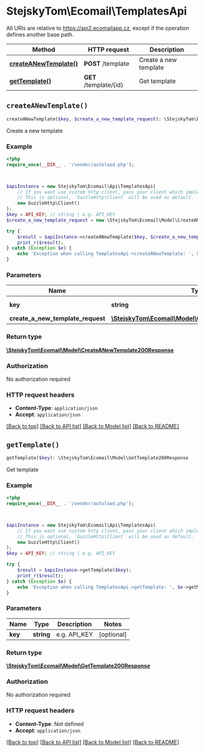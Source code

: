 # StejskyTom\Ecomail\TemplatesApi

All URIs are relative to https://api2.ecomailapp.cz, except if the operation defines another base path.

| Method | HTTP request | Description |
| ------------- | ------------- | ------------- |
| [**createANewTemplate()**](TemplatesApi.md#createANewTemplate) | **POST** /template | Create a new template |
| [**getTemplate()**](TemplatesApi.md#getTemplate) | **GET** /template/{id} | Get template |


## `createANewTemplate()`

```php
createANewTemplate($key, $create_a_new_template_request): \StejskyTom\Ecomail\Model\CreateANewTemplate200Response
```

Create a new template



### Example

```php
<?php
require_once(__DIR__ . '/vendor/autoload.php');



$apiInstance = new StejskyTom\Ecomail\Api\TemplatesApi(
    // If you want use custom http client, pass your client which implements `GuzzleHttp\ClientInterface`.
    // This is optional, `GuzzleHttp\Client` will be used as default.
    new GuzzleHttp\Client()
);
$key = API_KEY; // string | e.g. API_KEY
$create_a_new_template_request = new \StejskyTom\Ecomail\Model\CreateANewTemplateRequest(); // \StejskyTom\Ecomail\Model\CreateANewTemplateRequest

try {
    $result = $apiInstance->createANewTemplate($key, $create_a_new_template_request);
    print_r($result);
} catch (Exception $e) {
    echo 'Exception when calling TemplatesApi->createANewTemplate: ', $e->getMessage(), PHP_EOL;
}
```

### Parameters

| Name | Type | Description  | Notes |
| ------------- | ------------- | ------------- | ------------- |
| **key** | **string**| e.g. API_KEY | [optional] |
| **create_a_new_template_request** | [**\StejskyTom\Ecomail\Model\CreateANewTemplateRequest**](../Model/CreateANewTemplateRequest.md)|  | [optional] |

### Return type

[**\StejskyTom\Ecomail\Model\CreateANewTemplate200Response**](../Model/CreateANewTemplate200Response.md)

### Authorization

No authorization required

### HTTP request headers

- **Content-Type**: `application/json`
- **Accept**: `application/json`

[[Back to top]](#) [[Back to API list]](../../README.md#endpoints)
[[Back to Model list]](../../README.md#models)
[[Back to README]](../../README.md)

## `getTemplate()`

```php
getTemplate($key): \StejskyTom\Ecomail\Model\GetTemplate200Response
```

Get template



### Example

```php
<?php
require_once(__DIR__ . '/vendor/autoload.php');



$apiInstance = new StejskyTom\Ecomail\Api\TemplatesApi(
    // If you want use custom http client, pass your client which implements `GuzzleHttp\ClientInterface`.
    // This is optional, `GuzzleHttp\Client` will be used as default.
    new GuzzleHttp\Client()
);
$key = API_KEY; // string | e.g. API_KEY

try {
    $result = $apiInstance->getTemplate($key);
    print_r($result);
} catch (Exception $e) {
    echo 'Exception when calling TemplatesApi->getTemplate: ', $e->getMessage(), PHP_EOL;
}
```

### Parameters

| Name | Type | Description  | Notes |
| ------------- | ------------- | ------------- | ------------- |
| **key** | **string**| e.g. API_KEY | [optional] |

### Return type

[**\StejskyTom\Ecomail\Model\GetTemplate200Response**](../Model/GetTemplate200Response.md)

### Authorization

No authorization required

### HTTP request headers

- **Content-Type**: Not defined
- **Accept**: `application/json`

[[Back to top]](#) [[Back to API list]](../../README.md#endpoints)
[[Back to Model list]](../../README.md#models)
[[Back to README]](../../README.md)
